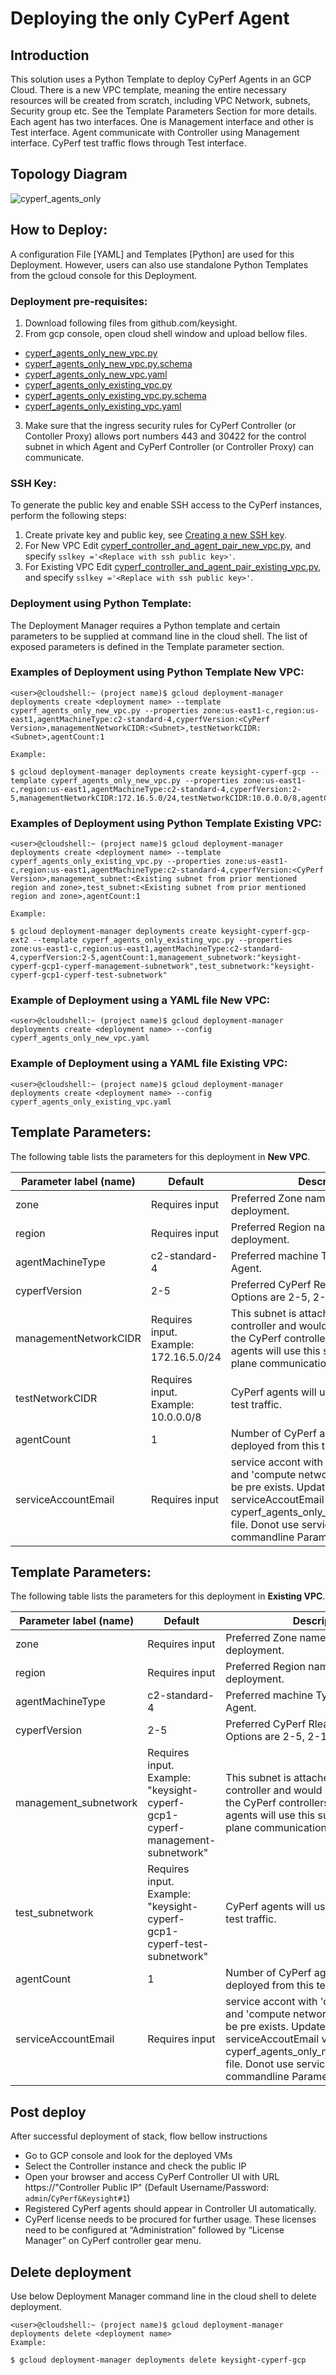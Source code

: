 # Deploying the only CyPerf Agent       
## Introduction
This solution uses a Python Template to deploy CyPerf Agents in an GCP Cloud.
There is a new VPC template, meaning the entire necessary resources will be created from scratch, including VPC Network, subnets, Security group etc. 
See the Template Parameters Section for more details. Each agent has two interfaces. One is Management interface and other is Test interface. Agent communicate with Controller using Management interface. CyPerf test traffic flows through Test interface.

## Topology Diagram
![cyperf_agents_only](cyperf_agents_only.jpg)

## How to Deploy:
A configuration File [YAML] and Templates [Python] are used for this Deployment. However, users can also use standalone Python Templates from the gcloud console for this Deployment.
### Deployment pre-requisites:
1.	Download following files from github.com/keysight.
2.	From gcp console, open cloud shell window and upload bellow files. 
- [cyperf_agents_only_new_vpc.py](cyperf_agents_only_new_vpc.py)
- [cyperf_agents_only_new_vpc.py.schema](cyperf_agents_only_new_vpc.py.schema)
- [cyperf_agents_only_new_vpc.yaml](cyperf_agents_only_new_vpc.yaml)  
- [cyperf_agents_only_existing_vpc.py](cyperf_agents_only_existing_vpc.py)
- [cyperf_agents_only_existing_vpc.py.schema](cyperf_agents_only_existing_vpc.py.schema)
- [cyperf_agents_only_existing_vpc.yaml](cyperf_agents_only_existing_vpc.yaml) 
3. Make sure that the ingress security rules for CyPerf Controller (or Contoller Proxy) allows port numbers 443 and 30422 for the control subnet in which Agent and CyPerf Controller (or Controller Proxy) can communicate.

### SSH Key:
To generate the public key and enable SSH access to the CyPerf instances, perform the following steps:

1. Create private key and public key, see [Creating a new SSH key](https://cloud.google.com/compute/docs/instances/adding-removing-ssh-keys#createsshkeys).
2. For New VPC Edit [cyperf_controller_and_agent_pair_new_vpc.py](cyperf_controller_and_agent_pair_new_vpc.py), and specify 
`sslkey ='<Replace with ssh public key>'`.
3. For Existing VPC Edit [cyperf_controller_and_agent_pair_existing_vpc.py](cyperf_controller_and_agent_pair_existing_vpc.py), and specify 
`sslkey ='<Replace with ssh public key>'`.

### Deployment using Python Template:
The Deployment Manager requires a Python template and certain parameters to be supplied at command line in the cloud shell.
The list of exposed parameters is defined in the Template parameter section.
### Examples of Deployment using Python Template **New VPC**:
```
<user>@cloudshell:~ (project name)$ gcloud deployment-manager deployments create <deployment name> --template cyperf_agents_only_new_vpc.py --properties zone:us-east1-c,region:us-east1,agentMachineType:c2-standard-4,cyperfVersion:<CyPerf Version>,managementNetworkCIDR:<Subnet>,testNetworkCIDR:<Subnet>,agentCount:1

Example:

$ gcloud deployment-manager deployments create keysight-cyperf-gcp --template cyperf_agents_only_new_vpc.py --properties zone:us-east1-c,region:us-east1,agentMachineType:c2-standard-4,cyperfVersion:2-5,managementNetworkCIDR:172.16.5.0/24,testNetworkCIDR:10.0.0.0/8,agentCount:1
```
### Examples of Deployment using Python Template **Existing VPC**:
```
<user>@cloudshell:~ (project name)$ gcloud deployment-manager deployments create <deployment name> --template cyperf_agents_only_existing_vpc.py --properties zone:us-east1-c,region:us-east1,agentMachineType:c2-standard-4,cyperfVersion:<CyPerf Version>,management_subnet:<Existing subnet from prior mentioned region and zone>,test_subnet:<Existing subnet from prior mentioned region and zone>,agentCount:1

Example:

$ gcloud deployment-manager deployments create keysight-cyperf-gcp-ext2 --template cyperf_agents_only_existing_vpc.py --properties zone:us-east1-c,region:us-east1,agentMachineType:c2-standard-4,cyperfVersion:2-5,agentCount:1,management_subnetwork:"keysight-cyperf-gcp1-cyperf-management-subnetwork",test_subnetwork:"keysight-cyperf-gcp1-cyperf-test-subnetwork"
```

### Example of Deployment using a YAML file **New VPC**:
```
<user>@cloudshell:~ (project name)$ gcloud deployment-manager deployments create <deployment name> --config cyperf_agents_only_new_vpc.yaml
```

### Example of Deployment using a YAML file **Existing VPC**:
```
<user>@cloudshell:~ (project name)$ gcloud deployment-manager deployments create <deployment name> --config cyperf_agents_only_existing_vpc.yaml
```


## Template Parameters:
The following table lists the parameters for this deployment in **New VPC**.

| Parameter label (name)                   | Default            | Description  |
| ----------------------- | ----------------- | ----- |
| zone                   | Requires input            | Preferred Zone name for the deployment.  |
| region                   | Requires input            | Preferred Region name for the deployment.  |
| agentMachineType                   | c2-standard-4            | Preferred machine Type for CyPerf Agent.  |
| cyperfVersion                   | 2-5            | Preferred CyPerf Release version. Options are 2-5, 2-1, 2-0 |
| managementNetworkCIDR                   | Requires input. Example: 172.16.5.0/24 | This subnet is attached to CyPerf controller and would be used to access the CyPerf controllers' UI & CyPerf agents will use this subnet for control plane communication with controller.  |
| testNetworkCIDR                   | Requires input. Example: 10.0.0.0/8            | CyPerf agents will use this subnet for test traffic.  |
| agentCount                  | 1            | Number of CyPerf agents will be deployed from this template.  |
| serviceAccountEmail         | Requires input       | service accont with 'compute admin' and 'compute network admin' role must be pre exists. Update serviceAccoutEmail value in cyperf_agents_only_new_vpc.py.schema file. Donot use serviceAccountEmail as commandline Parameter. |

## Template Parameters:
The following table lists the parameters for this deployment in **Existing VPC**.

| Parameter label (name)                   | Default            | Description  |
| ----------------------- | ----------------- | ----- |
| zone                   | Requires input            | Preferred Zone name for the deployment.  |
| region                   | Requires input            | Preferred Region name for the deployment.  |
| agentMachineType                   | c2-standard-4            | Preferred machine Type for CyPerf Agent.  |
| cyperfVersion                   | 2-5            | Preferred CyPerf Rlease version. Options are 2-5, 2-1, 2-0  |
| management_subnetwork                   | Requires input. Example: "keysight-cyperf-gcp1-cyperf-management-subnetwork" | This subnet is attached to CyPerf controller and would be used to access the CyPerf controllers' UI & CyPerf agents will use this subnet for control plane communication with controller.  |
| test_subnetwork                   | Requires input. Example: "keysight-cyperf-gcp1-cyperf-test-subnetwork"    | CyPerf agents will use this subnet for test traffic.  |
| agentCount                  | 1            | Number of CyPerf agents will be deployed from this template.  |
| serviceAccountEmail         | Requires input       | service accont with 'compute admin' and 'compute network admin' role must be pre exists. Update serviceAccoutEmail value in cyperf_agents_only_new_vpc.py.schema file. Donot use serviceAccountEmail as commandline Parameter. |

## Post deploy

After successful deployment of stack, flow bellow instructions

-	Go to GCP console and look for the deployed VMs
-	Select the Controller instance and check the public IP 
-	Open your browser and access CyPerf Controller UI with URL https://"Controller Public IP" (Default Username/Password: `admin`/`CyPerf&Keysight#1`)
-   Registered CyPerf agents should appear in Controller UI automatically.
-   CyPerf license needs to be procured for further usage. These licenses need to be configured at “Administration” followed by “License Manager” on CyPerf controller gear menu.

## Delete deployment

Use below Deployment Manager command line in the cloud shell to delete deployment.

```
<user>@cloudshell:~ (project name)$ gcloud deployment-manager deployments delete <deployment name>
Example:

$ gcloud deployment-manager deployments delete keysight-cyperf-gcp
```